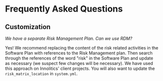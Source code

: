 # Frequently Asked Questions

## Customization

*We have a separate Risk Management Plan. Can we use RDM?*

Yes! We recommend replacing the content of the risk related activities in the Software Plan with references to the Risk Management plan. Then search through the references of the word "risk" in the Software Plan and update as necessary (we suspect few changes will be necessary). We have used this approach on Innolitics' client projects. You will also want to update the `risk_matrix_location` in `system.yml`.
